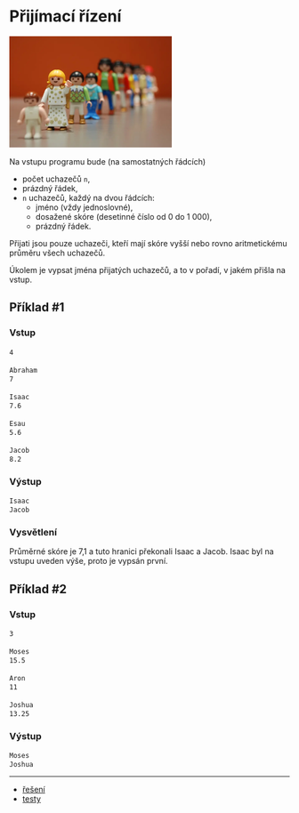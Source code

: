 # Přijímací řízení

<img src="cover.webp" height="200" alt="ilustrace"/>

Na vstupu programu bude (na samostatných řádcích)

- počet uchazečů `n`,
- prázdný řádek,
- `n` uchazečů, každý na dvou řádcích:
  - jméno (vždy jednoslovné),
  - dosažené skóre (desetinné číslo od 0 do 1 000),
  - prázdný řádek.

Přijati jsou pouze uchazeči, kteří mají skóre vyšší nebo rovno aritmetickému průměru všech uchazečů.

Úkolem je vypsat jména přijatých uchazečů, a to v pořadí, v jakém přišla na vstup.

## Příklad #1

### Vstup

```
4

Abraham
7

Isaac
7.6

Esau
5.6

Jacob
8.2
```

### Výstup

```
Isaac
Jacob
```

<div style="page-break-after: always;"></div>

### Vysvětlení

Průměrné skóre je 7,1 a tuto hranici překonali Isaac a Jacob. Isaac byl na vstupu uveden výše, proto je vypsán první.

## Příklad #2

### Vstup

```
3

Moses
15.5

Aron
11

Joshua
13.25
```

### Výstup

```
Moses
Joshua
```

---

- [řešení](reseni)
- [testy](testy)
